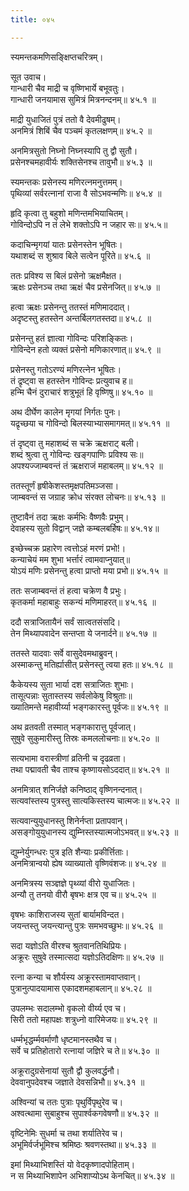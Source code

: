 ```yaml
---
title: ०४५

---
```

स्यमन्तकमणिसङ्क्षिप्तचरित्रम्।  
  
सूत उवाच।  
गान्धारी चैव माद्री च वृष्णिभार्ये बभूवतुः।  
गान्धारी जनयामास सुमित्रं मित्रनन्दनम्॥ ४५.१ ॥  
  
माद्री युधाजितं पुत्रं ततो वै देवमीढुषम्।  
अनमित्रं शिबिं चैव पञ्चमं कृतलक्षणम्॥ ४५.२ ॥  
  
अनमित्रसुतो निघ्नो निघ्नस्यापि तु द्वौ सुतौ।  
प्रसेनश्चमहावीर्यः शक्तिसेनश्च तावुभौ॥ ४५.३ ॥  
  
स्यमन्तकः प्रसेनस्य मणिरत्नमनुत्तमम्।  
पृथिव्यां सर्वरत्नानां राजा वै सोऽभवन्मणिः॥ ४५.४ ॥  
  
हृदि कृत्वा तु बहुशो मणिन्तमभियाचितम्।  
गोविन्दोऽपि न तं लेभे शक्तोऽपि न जहार सः॥ ४५.५॥  
  
कदाचिन्मृगयां यातः प्रसेनस्तेन भूषितः।  
यथाशब्दं स शुश्राव बिले सत्वेन पूरिते॥ ४५.६ ॥  
  
ततः प्रविश्य स बिलं प्रसेनो ऋक्षमैक्षत।  
ऋक्षः प्रसेनञ्च तथा ऋक्षं चैव प्रसेनजित्॥ ४५.७ ॥  
  
हत्वा ऋक्षः प्रसेनन्तु ततस्तं मणिमाददात्।  
अदृष्टस्तु हतस्तेन अन्तर्बिलगतस्तदा॥ ४५.८ ॥  
  
प्रसेनन्तु हतं ज्ञात्वा गोविन्दः परिशङ्कितः।  
गोविन्देन हतो व्यक्तं प्रसेनो मणिकारणात्॥ ४५.९ ॥  
  
प्रसेनस्तु गतोऽरण्यं मणिरत्नेन भूषितः।  
तं द्रृष्ट्वा स हतस्तेन गोविन्दः प्रत्युवाच ह॥  
हन्मि चैनं दुराचारं शत्रुभूतं हि वृष्णिषु॥ ४५.१० ॥  
  
अथ दीर्घेण कालेन मृगयां निर्गतः पुनः।  
यद्रृच्छया च गोविन्दो बिलस्याभ्यासमागमत्॥ ४५.११ ॥  
  
तं दृष्ट्वा तु महाशब्दं स चक्रे ऋक्षराट् बली।  
शब्दं श्रुत्वा तु गोविन्दः खङ्गपाणिः प्रविश्य सः॥  
अपश्यज्जाम्बवन्तं तं ऋक्षराजं महाबलम्॥ ४५.१२ ॥  
  
ततस्तूर्णं हृषीकेशस्तमृक्षपतिमञ्जसा।  
जाम्बवन्तं स जग्राह क्रोध संरक्त लोचनः॥ ४५.१३ ॥  
  
तुष्टावैनं तदा ऋक्षः कर्मभिः वैष्णवैः प्रभुम्।  
देवाहस्य सुतो विद्वान् जज्ञे कम्बलबर्हिषः॥ ४५.१४॥  
  
इच्छेच्चक्र प्रहारेण त्वत्तोऽहं मरणं प्रभो!।  
कन्याचेयं मम शुभा भर्त्तारं त्वामवाप्नुयात्॥  
योऽयं मणिः प्रसेनन्तु हत्वा प्राप्तो मया प्रभो॥ ४५.१५ ॥  
  
ततः सजाम्बवन्तं तं हत्वा चक्रेण वै प्रभुः।  
कृतकर्मा महाबाहुः सकन्यं मणिमाहरत्॥ ४५.१६ ॥  
  
ददौ सत्राजितायैनं सर्वं सात्वतसंसदि।  
तेन मिथ्यापवादेन सन्तप्ता ये जनार्दने॥ ४५.१७ ॥  
  
ततस्ते यादवाः सर्वे वासुदेवमथाब्रुवन्।  
अस्माकन्तु मतिर्ह्यासीत् प्रसेनस्तु त्वया हतः॥ ४५.१८ ॥  
  
कैकेयस्य सुता भार्या दश सत्राजितः शुभाः।  
तासूत्पन्नाः सुतास्तस्य सर्वलोकेषु विश्रुताः॥  
ख्यातिमन्ते महावीर्य्या भङ्गकारस्तु पूर्वजः॥ ४५.१९ ॥  
  
अथ व्रतवती तस्मात् भङ्गकारात्तु पूर्वजात्।  
सुषुवे सुकुमारीस्तु तिस्रः कमललोचनाः॥ ४५.२० ॥  
  
सत्यभामा वरास्त्रीणां व्रतिनी च दृढव्रता।  
तथा पद्मावती चैव ताश्च कृष्णायसोऽददात्॥ ४५.२१ ॥  
  
अनमित्रात् शनिर्जज्ञे कनिष्ठाद् वृष्णिनन्दनात्।  
सत्यवांस्तस्य पुत्रस्तु सात्यकिस्तस्य चात्मजः॥ ४५.२२ ॥  
  
सत्यवान्युयुधानस्तु शिनेर्नप्ता प्रतापवान्।  
असङ्गोयुयुधानस्य द्युम्निस्तस्यात्मजोऽभवत्॥ ४५.२३ ॥  
  
द्युम्नेर्युगन्धरः पुत्र इति शैन्याः प्रकीर्त्तिताः।  
अनमित्रान्वयो ह्येष व्याख्यातो वृष्णिवंशजः॥ ४५.२४ ॥  
  
अनमित्रस्य सञ्ज्ञज्ञे पृथ्व्यां वीरो युधाजितः।  
अन्यौ तु तनयो वीरौ बृषभः क्षत्र एव च॥ ४५.२५ ॥  
  
वृषभः काशिराजस्य सुतां बार्यामविन्दत।  
जयन्तस्तु जयन्त्यान्तु पुत्रः समभवच्छुभः॥ ४५.२६ ॥  
  
सदा यज्ञोऽति वीरश्च श्रुतवानतिथिप्रियः।  
अक्रूरः सुषुवे तस्मात्सदा यज्ञोऽतिदक्षिणः॥ ४५.२७ ॥  
  
रत्ना कन्या च शौर्यस्य अक्रूरस्तामवाप्तवान्।  
पुत्रानुत्पादयामास एकादशमहाबलान्॥ ४५.२८ ॥  
  
उपलम्भः सदालम्भो वृकलो वीर्य्य एव च।  
सिरी ततो महापक्षः शत्रुध्नो वारिमेजयः॥ ४५.२९ ॥  
  
धर्म्मभृद्धर्म्मवर्माणौ धृष्टमानस्तथैव च।  
सर्वे च प्रतिहोतारो रत्नायां जज्ञिरे च ते॥ ४५.३० ॥  
  
अक्रूरादुग्रसेनायां सुतौ द्वौ कुलवर्द्धनौ।  
देववानुपदेवश्च जज्ञाते देवसन्निभौ॥ ४५.३१ ॥  
  
अश्विन्यां च ततः पुत्राः पृथुर्विपृथुरेव च।  
अश्वत्थामा सुबाहुश्च सुपार्श्वकगवेषणौ॥ ४५.३२ ॥  
  
वृष्टिनेमिः सुधर्मा च तथा शर्यातिरेव च।  
अभूमिर्वर्जभूमिश्च श्रमिष्ठः श्रवणस्तथा॥ ४५.३३ ॥  
  
इमां मिथ्याभिशस्तिं यो वेदकृष्णादपोहिताम्।  
न स मिथ्याभिशापेन अभिशाप्योऽथ केनचित्॥ ४५.३४ ॥
